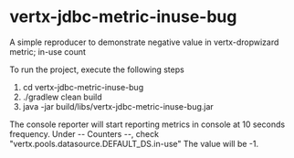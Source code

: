 # vertx-jdbc-metric-inuse-bug
A simple reproducer to demonstrate negative value in vertx-dropwizard metric; in-use count

To run the project, execute the following steps

1. cd vertx-jdbc-metric-inuse-bug
2. ./gradlew clean build
3. java -jar build/libs/vertx-jdbc-metric-inuse-bug.jar

The console reporter will start reporting metrics in console at 10 seconds frequency.
Under -- Counters --, check "vertx.pools.datasource.DEFAULT_DS.in-use" The value will be -1.
